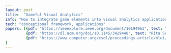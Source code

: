 ```yaml
---
layout: post
title:  "Gameful Visual Analytics"
info: "How to integrate game elements into visual analytics applications to support user motivation?"
tech: "conceptional framework, applications"
papers: [{pdf: "https://ieeexplore.ieee.org/document/10194961", text: "Rita Sevastjanova, Hanna Hauptmann, Sebastian Deterding, and Mennatallah El-Assady. 2023. Personalized Language Model Selection through Gamified Elicitation of Contrastive Concept Preferences. IEEE Transactions on Visualization and Computer Graphics (2023)."},
         {pdf: "https://dl.acm.org/doi/10.1145/3429448", text: "Rita Sevastjanova, Wolfgang Jentner, Fabian Sperrle, Rebecca Kehlbeck, Jürgen Bernard, and Mennatallah El-Assady. 2021. Questioncomb: A gamification approach for the visual explanation of linguistic phenomena through interactive labeling. ACM Transactions on Interactive Intelligent Systems (TiiS) 11, 3-4 (2021), 1-38."},
         {pdf: "https://www.computer.org/csdl/proceedings-article/mlui/2019/10075563/1LIRvkrCyGc", text: "Rita Sevastjanova, Hanna Schäfer, Jürgen Bernard, Daniel Keim, and Mennatallah El-Assady. 2019. Shall we play?-extending the visual analytics design space through gameful design concepts. In 2019 IEEE Workshop on Machine Learning from User Interaction for Visualization and Analytics (MLUI), IEEE, 1-9."},
]
---
```


